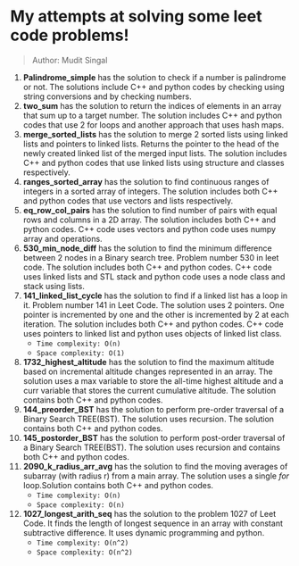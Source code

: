 # My attempts at solving some leet code problems!

> Author: Mudit Singal


1. **Palindrome_simple** has the solution to check if a number is palindrome or not. The solutions include C++ and python codes by checking using string conversions and by checking numbers.
2. **two_sum** has the solution to return the indices of elements in an array that sum up to a target number. The solution includes C++ and python codes that use 2 for loops and another approach that uses hash maps.
3. **merge_sorted_lists** has the solution to merge 2 sorted lists using linked lists and pointers to linked lists. Returns the pointer to the head of the newly created linked list of the merged input lists. The solution includes C++ and python codes that use linked lists using structure and classes respectively.
4. **ranges_sorted_array** has the solution to find continuous ranges of integers in a sorted array of integers. The solution includes both C++ and python codes that use vectors and lists respectively.
5. **eq_row_col_pairs** has the solution to find number of pairs with equal rows and columns in a 2D array. The solution includes both C++ and python codes. C++ code uses vectors and python code uses numpy array and operations.
6. **530_min_node_diff** has the solution to find the minimum difference between 2 nodes in a Binary search tree. Problem number 530 in leet code. The solution includes both C++ and python codes. C++ code uses linked lists and STL stack and python code uses a node class and stack using lists.
7. **141_linked_list_cycle** has the solution to find if a linked list has a loop in it. Problem number 141 in Leet Code. The solution uses 2 pointers. One pointer is incremented by one and the other is incremented by 2 at each iteration. The solution includes both C++ and python codes. C++ code uses pointers to linked list and python uses objects of linked list class. 
    - `Time complexity: O(n)`
    - `Space complexity: O(1)`
8. **1732_highest_altitude** has the solution to find the maximum altitude based on incremental altitude changes represented in an array. The solution uses a max variable to store the all-time highest altitude and a curr variable that stores the current cumulative altitude. The solution contains both C++ and python codes.
9. **144_preorder_BST** has the solution to perform pre-order traversal of a Binary Search TREE(BST). The solution uses recursion. The solution contains both C++ and python codes.
10. **145_postorder_BST** has the solution to perform post-order traversal of a Binary Search TREE(BST). The solution uses recursion and contains both C++ and python codes.
11. **2090_k_radius_arr_avg** has the solution to find the moving averages of subarray (with radius r) from a main array. The solution uses a single _for_ loop.Solution contains both C++ and python codes.
    - `Time complexity: O(n)`
    - `Space complexity: O(n)`
12. **1027_longest_arith_seq** has the solution to the problem 1027 of Leet Code. It finds the length of longest sequence in an array with constant subtractive difference. It uses dynamic programming and python.
    - `Time complexity: O(n^2)`
    - `Space complexity: O(n^2)`